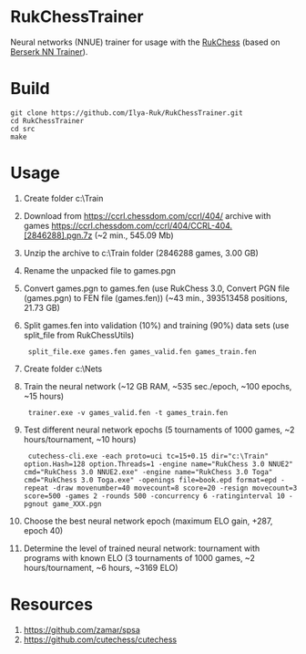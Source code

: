 # RukChessTrainer
Neural networks (NNUE) trainer for usage with the [RukChess](https://github.com/Ilya-Ruk/RukChess) (based on [Berserk NN Trainer](https://github.com/jhonnold/berserk-trainer)).

# Build
    git clone https://github.com/Ilya-Ruk/RukChessTrainer.git
    cd RukChessTrainer
    cd src
    make

# Usage
1. Create folder c:\Train
2. Download from https://ccrl.chessdom.com/ccrl/404/ archive with games https://ccrl.chessdom.com/ccrl/404/CCRL-404.[2846288].pgn.7z (~2 min., 545.09 Mb)
3. Unzip the archive to c:\Train folder (2846288 games, 3.00 GB)
4. Rename the unpacked file to games.pgn
5. Convert games.pgn to games.fen (use RukChess 3.0, Convert PGN file (games.pgn) to FEN file (games.fen)) (~43 min., 393513458 positions, 21.73 GB)
6. Split games.fen into validation (10%) and training (90%) data sets (use split_file from RukChessUtils)

        split_file.exe games.fen games_valid.fen games_train.fen

7. Create folder c:\Nets
8. Train the neural network (~12 GB RAM, ~535 sec./epoch, ~100 epochs, ~15 hours)

        trainer.exe -v games_valid.fen -t games_train.fen

9. Test different neural network epochs (5 tournaments of 1000 games, ~2 hours/tournament, ~10 hours)

        cutechess-cli.exe -each proto=uci tc=15+0.15 dir="c:\Train" option.Hash=128 option.Threads=1 -engine name="RukChess 3.0 NNUE2" cmd="RukChess 3.0 NNUE2.exe" -engine name="RukChess 3.0 Toga" cmd="RukChess 3.0 Toga.exe" -openings file=book.epd format=epd -repeat -draw movenumber=40 movecount=8 score=20 -resign movecount=3 score=500 -games 2 -rounds 500 -concurrency 6 -ratinginterval 10 -pgnout game_XXX.pgn

10. Choose the best neural network epoch (maximum ELO gain, +287, epoch 40)
11. Determine the level of trained neural network: tournament with programs with known ELO (3 tournaments of 1000 games, ~2 hours/tournament, ~6 hours, ~3169 ELO)

# Resources
1. https://github.com/zamar/spsa
2. https://github.com/cutechess/cutechess
